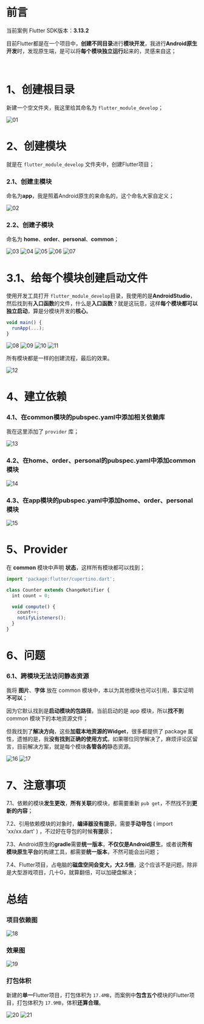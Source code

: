 # 前言

当前案例 Flutter SDK版本：**3.13.2**

目前Flutter都是在一个项目中，**创建不同目录**进行**模块开发**，我进行**Android原生开发**时，发现原生端，是可以将**每个模块独立运行**起来的，灵感来自这；

<br/>


# 1、创建根目录

新建一个空文件夹，我这里给其命名为 `flutter_module_develop`；

<img src="img/01.png" alt="01">

# 2、创建模块

就是在 `flutter_module_develop` 文件夹中，创建Flutter项目；

### 2.1、创建主模块

命名为**app**，我是照着Android原生的来命名的，这个命名大家自定义；

<img src="img/02.png" alt="02">

### 2.2、创建子模块

命名为 **home**、**order**、**personal**、**common**；

<img src="img/03.png" alt="03">

<img src="img/04.png" alt="04">

<img src="img/05.png" alt="05">

<img src="img/06.png" alt="06">

<img src="img/07.png" alt="07">

# 3.1、给每个模块创建启动文件
使用开发工具打开 `flutter_module_develop`目录，我使用的是**AndroidStudio**，然后找到有**入口函数**的文件，什么是**入口函数**？就是这玩意，这样**每个模块都可以独立启动**，算是分模块开发的**核心**。

```js
void main() {
  runApp(...);
}
```
<img src="img/08.png" alt="08">

<img src="img/09.png" alt="09">

<img src="img/10.png" alt="10">

<img src="img/11.png" alt="11">

所有模块都是一样的创建流程，最后的效果。

<img src="img/11.png" alt="12">

# 4、建立依赖

### 4.1、在common模块的pubspec.yaml中添加相关依赖库

我在这里添加了 `provider` 库；

<img src="img/13.png" alt="13">

### 4.2、在home、order、personal的pubspec.yaml中添加common模块

<img src="img/14.png" alt="14">

### 4.3、在app模块的pubspec.yaml中添加home、order、personal模块

<img src="img/15.png" alt="15">

# 5、Provider

在 **common** 模块中声明 **状态**，这样所有模块都可以找到；

```js
import 'package:flutter/cupertino.dart';

class Counter extends ChangeNotifier {
  int count = 0;

  void compute() {
    count++;
    notifyListeners();
  }
}
```

# 6、问题

### 6.1、跨模块无法访问静态资源

我将 **图片**、**字体** 放在 common 模块中，本以为其他模块也可以引用，事实证明**不可以**；

因为它默认找到是**启动模块的包路径**，当前启动的是 app 模块，所以**找不到** common 模块下的本地资源文件；

但我找到了**解决方向**，这些**加载本地资源的Widget**，很多都提供了 package 属性，遗憾的是，我**没有找到正确的使用方式**，如果哪位同学解决了，麻烦评论区留言，目前解决方案，就是每个模块**各管各的**静态资源。

<img src="img/16.png" alt="16">

<img src="img/17.png" alt="17">

# 7、注意事项

7.1、依赖的模块**发生更改**，**所有关联**的模块，都需要重新 `pub get`，不然找不到**更新的内容**；

7.2、引用依赖模块的对象时，**编译器没有提示**，需要**手动导包** ( import 'xx/xx.dart' ) ，不过好在导包的时候**有提示**；

7.3、Android原生的**gradle**需要**统一版本**，**不仅仅是Android原生**，或者说**所有模块原生平台**的构建工具，都需要**统一版本**，不然可能会出问题；

7.4、Flutter项目，占电脑的**磁盘空间会变大，大2.5倍**，这个应该不是问题，除非是大型游戏项目，几十G，就算翻倍，可以加硬盘解决；

# 总结

### 项目依赖图

<img src="img/18.png" alt="18">

### 效果图

<img src="img/19.gif" alt="19">

### 打包体积

新建的**单一**Flutter项目，打包体积为 `17.4MB`，而案例中**包含五个**模块的Flutter项目，打包体积为 `17.9MB`，体积**还算合理**。

<img src="img/20.gif" alt="20">

<img src="img/21.gif" alt="21">
